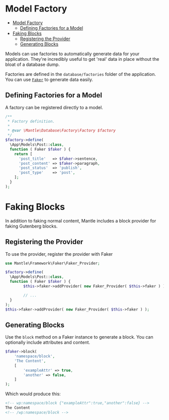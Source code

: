 # Model Factory

- [Model Factory](#model-factory)
	- [Defining Factories for a Model](#defining-factories-for-a-model)
- [Faking Blocks](#faking-blocks)
	- [Registering the Provider](#registering-the-provider)
	- [Generating Blocks](#generating-blocks)

Models can use factories to automatically generate data for your application.
They're incredibly useful to get 'real' data in place without the bloat of a
database dump.

Factories are defined in the `database/factories` folder of the application. You
can use [`Faker`](https://github.com/fzaninotto/Faker) to generate data easily.

## Defining Factories for a Model
A factory can be registered directly to a model.

```php
/**
 * Factory definition.
 *
 * @var \Mantle\Database\Factory\Factory $factory
 */
$factory->define(
  \App\Models\Post::class,
  function ( Faker $faker ) {
    return [
      'post_title'   => $faker->sentence,
      'post_content' => $faker->paragraph,
      'post_status'  => 'publish',
      'post_type'    => 'post',
    ];
  }
);
```

# Faking Blocks
In addition to faking normal content, Mantle includes a block provider for
faking Gutenberg blocks.

## Registering the Provider
To use the provider, register the provider with Faker

```php
use Mantle\Framework\Faker\Faker_Provider;

$factory->define(
  \App\Models\Post::class,
  function ( Faker $faker ) {
		$this->faker->addProvider( new Faker_Provider( $this->faker ) );

		// ...
  }
);
$this->faker->addProvider( new Faker_Provider( $this->faker ) );
```

## Generating Blocks
Use the `block` method on a Faker instance to generate a block. You can
optionally include attributes and content.

```php
$faker->block(
	'namespace/block',
	'The Content',
	[
		'exampleAttr' => true,
		'another' => false,
	]
);
```

Which would produce this:

```html
<!-- wp:namespace/block {"exampleAttr":true,"another":false} -->
The Content
<!-- /wp:namespace/block -->
```
